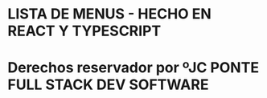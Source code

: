 # LISTA DE MENUS - HECHO EN REACT Y TYPESCRIPT

# Derechos reservador por ºJC PONTE FULL STACK DEV SOFTWARE
